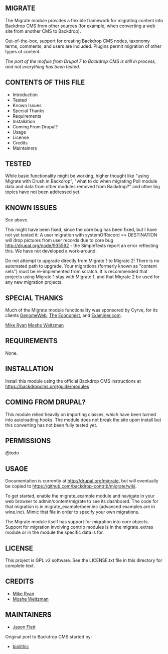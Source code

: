 MIGRATE
-------

The Migrate module provides a flexible framework for migrating content into
Backdrop CMS from other sources (for example, when converting a web site from
another CMS to Backdrop).

Out-of-the-box, support for creating Backdrop CMS nodes, taxonomy terms,
comments, and users are included. Plugins permit migration of other types of
content.

*The port of the mofule from Drupal 7 to Backdrop CMS is still in process, and
not everything has been tested.*


CONTENTS OF THIS FILE
---------------------

 - Introduction
 - Tested
 - Known Issues
 - Special Thanks
 - Requirements
 - Installation
 - Coming From Drupal?
 - Usage
 - License
 - Credits
 - Maintainers


TESTED
------

While basic functionality might be working, higher thought like "using Migrate
with Drush in Backdrop", "what to do when migrating Poll module data and data
from other modules removed from Backdrop?" and other big topics have not been
addressed yet.


KNOWN ISSUES
------------

See above.

This might have been fixed, since the core bug has been fixed, but I have not
yet tested it:
A user migration with systemOfRecord == DESTINATION will drop pictures from user
records due to core bug http://drupal.org/node/935592 - the SimpleTests report
an error reflecting this. We have not developed a work-around.

Do not attempt to upgrade directly from Migrate 1 to Migrate 2! There is no
automated path to upgrade. Your migrations (formerly known as "content sets")
must be re-implemented from scratch. It is recommended that projects using
Migrate 1 stay with Migrate 1, and that Migrate 2 be used for any new migration
projects.


SPECIAL THANKS
--------------

Much of the Migrate module functionality was sponsored by Cyrve, for its clients
[GenomeWeb](http://www.genomeweb.com),
[The Economist](http://www.economist.com), and
[Examiner.com](http://www.examiner.com).

[Mike Ryan](http://drupal.org/user/4420)
[Moshe Weitzman](http://drupal.org/user/23)


REQUIREMENTS
------------

None.


INSTALLATION
------------

Install this module using the official Backdrop CMS instructions at
https://backdropcms.org/guide/modules


COMING FROM DRUPAL?
-------------------

This module relied heavily on importing classes, which have been turned into
autoloading hooks. The module does not break the site upon install but this
converting has not been fully tested yet.


PERMISSIONS
-----------

@todo


USAGE
-----

Documentation is currently at http://drupal.org/migrate, but will eventually be
copied to https://github.com/backdrop-contrib/migrate/wiki.

To get started, enable the migrate_example module and navigate in your web
browser to admin/content/migrate to see its dashboard. The code for that
migration is in migrate_example/beer.inc (advanced examples are in wine.inc).
Mimic that file in order to specify your own migrations.

The Migrate module itself has support for migration into core objects. Support
for migration involving contrib modules is in the migrate_extras module or in
the module the specific data is for.


LICENSE
-------

This project is GPL v2 software. See the LICENSE.txt file in this directory for
complete text.


CREDITS
-----------

- [Mike Ryan](http://drupal.org/user/4420)
- [Moshe Weitzman](http://drupal.org/user/23)


MAINTAINERS
-----------

- [Jason Flatt](https://github.com/oadaeh)

Original port to Backdrop CMS started by:

- [biolithic](https://github.com/biolithic)
